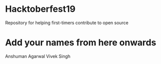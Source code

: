 # Hacktoberfest19
Repository for helping first-timers contribute to open source

# Add your names from here onwards

Anshuman Agarwal
Vivek Singh
